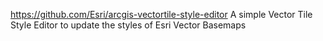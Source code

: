 
https://github.com/Esri/arcgis-vectortile-style-editor
A simple Vector Tile Style Editor to update the styles of Esri Vector Basemaps
